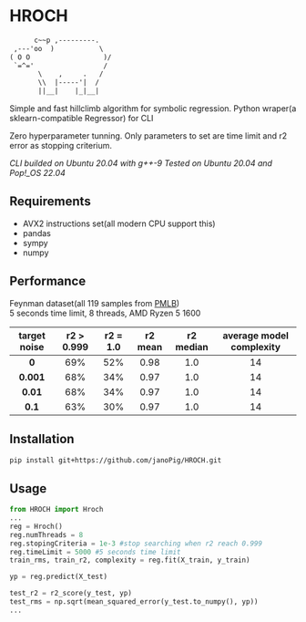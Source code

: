 # HROCH

```txt
      c~~p ,---------.
 ,---'oo  )           \
( O O                  )/
 `=^='                 /
       \    ,     .   /
       \\  |-----'|  /
       ||__|    |_|__|
```

  Simple and fast hillclimb algorithm for symbolic regression.
  Python wraper(a sklearn-compatible Regressor) for CLI

  Zero hyperparameter tunning. Only parameters to set are time limit and r2 error as stopping criterium.

  *CLI builded on Ubuntu 20.04 with g++-9
  Tested on Ubuntu 20.04 and Pop!_OS 22.04*

## Requirements

- AVX2 instructions set(all modern CPU support this)
- pandas
- sympy
- numpy

## Performance  

Feynman dataset(all 119 samples from  [PMLB](https://github.com/EpistasisLab/pmlb))  
5 seconds time limit, 8 threads, AMD Ryzen 5 1600

| **target noise** | **r2 > 0.999** | **r2 = 1.0** | **r2 mean** | **r2 median** | **average model complexity** |
|:----------------:|:--------------:|:------------:|:-----------:|:-------------:|:----------------------------:|
| **0**            | 69%            | 52%          | 0.98        | 1.0           | 14                           |
| **0.001**        | 68%            | 34%          | 0.97        | 1.0           | 14                           |
| **0.01**         | 68%            | 34%          | 0.97        | 1.0           | 14                           |
| **0.1**          | 63%            | 30%          | 0.97        | 1.0           | 14                           |

## Installation

```sh
pip install git+https://github.com/janoPig/HROCH.git
```

## Usage

```python
from HROCH import Hroch
...
reg = Hroch()
reg.numThreads = 8
reg.stopingCriteria = 1e-3 #stop searching when r2 reach 0.999
reg.timeLimit = 5000 #5 seconds time limit
train_rms, train_r2, complexity = reg.fit(X_train, y_train)

yp = reg.predict(X_test)

test_r2 = r2_score(y_test, yp)
test_rms = np.sqrt(mean_squared_error(y_test.to_numpy(), yp))
...
```
